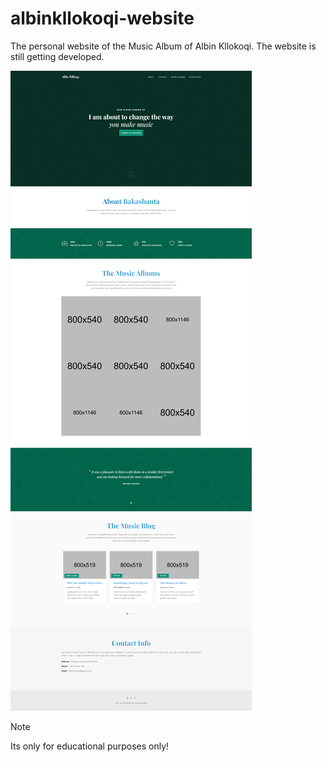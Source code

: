# albinkllokoqi-website
The personal website of the Music Album of Albin Kllokoqi. The website is still getting developed.

![Example Screenshot](albinkllokoqi-website-screenshot.png)

> [!NOTE]
> Its only for educational purposes only!
